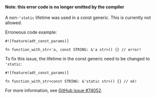 #### Note: this error code is no longer emitted by the compiler

A non-`'static` lifetime was used in a const generic. This is currently not
allowed.

Erroneous code example:

```compile_fail,E0770
#![feature(adt_const_params)]

fn function_with_str<'a, const STRING: &'a str>() {} // error!
```

To fix this issue, the lifetime in the const generic need to be changed to
`'static`:

```
#![feature(adt_const_params)]

fn function_with_str<const STRING: &'static str>() {} // ok!
```

For more information, see [GitHub issue #74052].

[GitHub issue #74052]: https://github.com/rust-lang/rust/issues/74052
